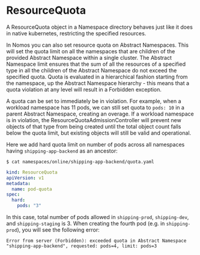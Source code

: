 # ResourceQuota

A ResourceQuota object in a Namespace directory behaves just like it does in
native kubernetes, restricting the specified resources.

In Nomos you can also set resource quota on Abstract Namespaces. This will set
the quota limit on all the namespaces that are children of the provided Abstract
Namespace within a single cluster. The Abstract Namespace limit ensures that the
sum of all the resources of a specified type in all the children of the Abstract
Namespace do not exceed the specified quota. Quota is evaluated in a
hierarchical fashion starting from the namespace, up the Abstract Namespace
hierarchy - this means that a quota violation at any level will result in a
Forbidden exception.

A quota can be set to immediately be in violation. For example, when a workload
namespace has 11 pods, we can still set quota to `pods: 10` in a parent Abstract
Namespace, creating an overage. If a workload namespace is in violation, the
ResourceQuotaAdmissionController will prevent new objects of that type from
being created until the total object count falls below the quota limit, but
existing objects will still be valid and operational.

Here we add hard quota limit on number of pods across all namespaces having
`shipping-app-backend` as an ancestor:

```console
$ cat namespaces/online/shipping-app-backend/quota.yaml
```

```yaml
kind: ResourceQuota
apiVersion: v1
metadata:
  name: pod-quota
spec:
  hard:
    pods: "3"
```

In this case, total number of pods allowed in `shipping-prod`, `shipping-dev`,
and `shipping-staging` is 3. When creating the fourth pod (e.g. in
`shipping-prod`), you will see the following error:

```console
Error from server (Forbidden): exceeded quota in Abstract Namespace "shipping-app-backend", requested: pods=4, limit: pods=3
```
